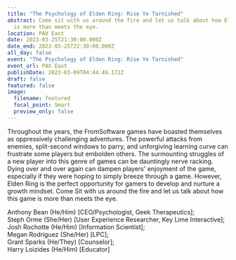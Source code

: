 ```yaml
---
title: "The Psychology of Elden Ring: Rise Ye Tarnished"
abstract: Come sit with us around the fire and let us talk about how Elden Ring
  is more than meets the eye.
location: PAX East
date: 2023-03-25T21:30:00.000Z
date_end: 2023-03-25T22:30:00.000Z
all_day: false
event: "The Psychology of Elden Ring: Rise Ye Tarnished"
event_url: PAX East
publishDate: 2023-03-09T04:44:49.172Z
draft: false
featured: false
image:
  filename: featured
  focal_point: Smart
  preview_only: false
---
```

Throughout the years, the FromSoftware games have boasted themselves as oppressively challenging adventures. The powerful attacks from enemies, split-second windows to parry, and unforgiving learning curve can frustrate some players but embolden others. The surmounting struggles of a new player into this genre of games can be dauntingly nerve racking. Dying over and over again can dampen players' enjoyment of the game, especially if they were hoping to simply breeze through a game. However, Elden Ring is the perfect opportunity for gamers to develop and nurture a growth mindset. Come Sit with us around the fire and let us talk about how this game is more than meets the eye.

Anthony Bean (He/Him) \[CEO/Psychologist, Geek Therapeutics];\
Steph Orme (She/Her) \[User Experience Researcher, Key Lime Interactive];\
Josh Rochotte (He/Him) \[Information Scientist];\
Megan Rodriguez (She/Her) \[LPC];\
Grant Sparks (He/They) \[Counselor];\
Harry Loizides (He/Him) \[Educator]